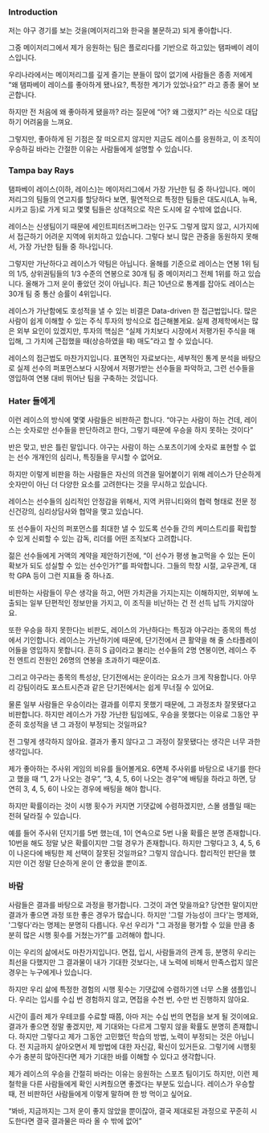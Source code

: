 ### Introduction

저는 야구 경기를 보는 것을(메이저리그와 한국을 불문하고) 되게 좋아합니다.

그중 메이저리그에서 제가 응원하는 팀은 플로리다를 기반으로 하고있는 탬파베이 레이스입니다.

우리나라에서는 메이저리그를 깊게 즐기는 분들이 많이 없기에 사람들은 종종 저에게  “왜 탬파베이 레이스를 좋아하게 됐나요?, 특정한 계기가 있었나요?” 라고 종종 물어 보곤합니다.

하지만 전 처음에 왜 좋아하게 됐을까? 라는 질문에 “어? 왜 그랬지?” 라는 식으로 대답하기 어려움을 느껴요.

그렇지만, 좋아하게 된 기점은 잘 떠오르지 않지만 지금도 레이스를 응원하고, 이 조직이 우승하길 바라는 간절한 이유는 사람들에게 설명할 수 있습니다.

### Tampa bay Rays


탬파베이 레이스(이하, 레이스)는 메이저리그에서 가장 가난한 팀 중 하나입니다. 메이저리그의 팀들의 연고지를 할당하다 보면, 필연적으로 특정한 팀들은 대도시(LA, 뉴욕, 시카고 등)로 가게 되고 몇몇 팀들은 상대적으로 작은 도시에 갈 수밖에 없습니다.

레이스는 신생팀이기 때문에 세인트피터즈버그라는 인구도 그렇게 많지 않고, 시가지에서 접근하기 어려운 지역에 위치하고 있습니다. 그렇다 보니 많은 관중을 동원하지 못해서, 가장 가난한 팀들 중 하나입니다.

그렇지만 가난하다고 레이스가 약팀은 아닙니다. 올해를 기준으로 레이스는 연봉 1위 팀의 1/5, 상위권팀들의 1/3 수준의 연봉으로 30개 팀 중 메이저리그 전체 1위를 하고 있습니다. 올해가 그저 운이 좋았던 것이 아닙니다. 최근 10년으로 통계를 잡아도 레이스는 30개 팀 중 통산 승률이 4위입니다.

레이스가 가난함에도 호성적을 낼 수 있는 비결은 Data-driven 한 접근법입니다. 많은 사람이 쉽게 이해할 수 있는 주식 투자의 방식으로 접근해볼게요. 실제 경제학에서는 많은 외부 요인이 있겠지만, 투자의 핵심은 “실제 가치보다 시장에서 저평가된 주식을 매입해, 그 가치에 근접했을 때(상승하였을 때) 매도”라고 할 수 있습니다.

레이스의 접근법도 마찬가지입니다. 표면적인 자료보다는, 세부적인 통계 분석을 바탕으로 실제 선수의 퍼포먼스보다 시장에서 저평가받는 선수들을 파악하고, 그런 선수들을 영입하여 연봉 대비 뛰어난 팀을 구축하는 것입니다.


### Hater 들에게

이런 레이스의 방식에 몇몇 사람들은 비판하곤 합니다. “야구는 사람이 하는 건데, 레이스는 숫자로만 선수들을 판단하려고 한다, 그렇기 때문에 우승을 하지 못하는 것이다”

반은 맞고, 반은 틀린 말입니다. 야구는 사람이 하는 스포츠이기에 숫자로 표현할 수 없는 선수 개개인의 심리나, 특징들을 무시할 수 없어요.

하지만 이렇게 비판을 하는 사람들은 자신의 의견을 밀어붙이기 위해 레이스가 단순하게 숫자만이 아닌 더 다양한 요소를 고려한다는 것을 무시하고 있습니다.

레이스는 선수들의 심리적인 안정감을 위해서, 지역 커뮤니티와의 협력 형태로 전문 정신건강의, 심리상담사와 협약을 맺고 있습니다.

또 선수들이 자신의 퍼포먼스를 최대한 낼 수 있도록 선수들 간의 케미스트리를 확립할 수 있게 신뢰할 수 있는 감독, 리더를 어떤 조직보다 고려합니다.

젊은 선수들에게 거액의 계약을 제안하기전에, “이 선수가 평생 놀고먹을 수 있는 돈이 확보가 되도 성실할 수 있는 선수인가?”를 파악합니다. 그들의 학창 시절, 교우관계, 대학 GPA 등이 그런 지표들 중 하나죠.

비판하는 사람들이 무슨 생각을 하고, 어떤 가치관을 가지는지는 이해하지만, 외부에 노출되는 일부 단편적인 정보만을 가지고, 이 조직을 비난하는 건 전 선득 납득 가지않아요.

또한 우승을 하지 못한다는 비판도, 레이스의 가난하다는 특징과 야구라는 종목의 특성에서 기인합니다. 레이스는 가난하기에 때문에, 단기전에서 큰 활약을 해 줄 스타플레이어들을 영입하지 못합니다. 흔히 S 급이라고 불리는 선수들의 2명 연봉이면, 레이스 주전 엔트리 전원인 26명의 연봉을 초과하기 때문이죠.

그리고 야구라는 종목의 특성상, 단기전에서는 운이라는 요소가 크게 작용합니다. 아무리 강팀이라도 포스트시즌과 같은 단기전에서는 쉽게 무너질 수 있어요.

물론 일부 사람들은 우승이라는 결과를 이루지 못했기 때문에, 그 과정조차 잘못됐다고 비판합니다. 하지만 레이스가 가장 가난한 팀임에도, 우승을 못했다는 이유로 그동안 꾸준히 호성적을 낸 그 과정이 부정되는 것일까요?

전 그렇게 생각하지 않아요. 결과가 좋지 않다고 그 과정이 잘못됐다는 생각은 너무 과한 생각입니다.

제가 좋아하는 주사위 게임의 비유를 들어볼게요. 6면체 주사위를 바탕으로 내기를 한다고 했을 때 “1, 2가 나오는 경우”, “3, 4, 5, 6이 나오는 경우”에 배팅을 하라고 하면, 당연히 3, 4, 5, 6이 나오는 경우에 배팅을 해야 합니다.

하지만 확률이라는 것이 시행 횟수가 커지면 기댓값에 수렴하겠지만, 스몰 샘플일 때는 전혀 달라질 수 있습니다.

예를 들어 주사위 던지기를 5번 했는데, 1이 연속으로 5번 나올 확률은 분명 존재합니다. 10번을 해도 정말 낮은 확률이지만 그럴 경우가 존재합니다. 하지만 그렇다고 3, 4, 5, 6이 나온다에 배팅한 제 선택이 잘못된 것일까요? 그렇지 않습니다. 합리적인 판단을 했지만 이건 정말 단순하게 운이 안 좋았을 뿐이죠.

### 바람

사람들은 결과를 바탕으로 과정을 평가합니다. 그것이 과연 맞을까요? 당연한 말이지만 결과가 좋으면 과정 또한 좋은 경우가 많습니다. 하지만 '그럴 가능성이 크다'는 명제와, '그렇다'라는 명제는 분명히 다릅니다. 우선 우리가 "그 과정을 평가할 수 있을 만큼 충분히 많은 시행 횟수를 거쳤는가?"를 고려해야 합니다.

이는 우리의 삶에서도 마찬가지입니다. 면접, 입시, 사람들과의 관계 등, 분명히 우리는 최선을 다했지만 그 결과물이 내가 기대한 것보다는, 내 노력에 비해서 만족스럽지 않은 경우는 누구에게나 있습니다.

하지만 우리 삶에 특정한 경험의 시행 횟수는 기댓값에 수렴하기엔 너무 스몰 샘플입니다. 우리는 입시를 수십 번 경험하지 않고, 면접을 수천 번, 수만 번 진행하지 않아요.

시간이 흘러 제가 우테코를 수료할 때쯤, 아마 저는 수십 번의 면접을 보게 될 것이에요. 결과가 좋으면 정말 좋겠지만, 제 기대와는 다르게 그렇지 않을 확률도 분명히 존재합니다. 하지만 그렇다고 제가 그동안 고민했던 학습의 방법, 노력이 부정되는 것은 아닙니다. 전 지금까지 살아오면서 제 방법에 대한 자신감, 확신이 있거든요. 그렇기에 시행횟수가 충분히 많아진다면 제가 기대한 바를 이해할 수 있다고 생각합니다.

제가 레이스의 우승을 간절히 바라는 이유는 응원하는 스포츠 팀이기도 하지만, 이런 제 철학을 다른 사람들에게 확인 시켜줬으면 좋겠다는 부분도 있습니다. 레이스가 우승할 때, 전 비판하던 사람들에게 이렇게 말하며 한 방 먹이고 싶어요.

“봐바, 지금까지는 그저 운이 좋지 않았을 뿐이잖아, 결국 제대로된 과정으로 꾸준히 시도한다면 결국 결과물은 따라 올 수 밖에 없어”
